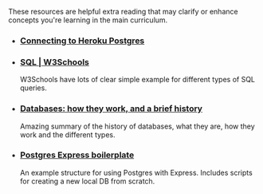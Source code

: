 These resources are helpful extra reading that may clarify or enhance concepts you're learning in the main curriculum.

- ### [Connecting to Heroku Postgres](https://devcenter.heroku.com/articles/connecting-heroku-postgres#connecting-in-node-js)
- ### [SQL | W3Schools](https://www.w3schools.com/sql/default.asp)
  W3Schools have lots of clear simple example for different types of SQL queries.
- ### [Databases: how they work, and a brief history](https://seldo.com/posts/databases_how_they_work_and_a_brief_history)
  Amazing summary of the history of databases, what they are, how they work and the different types.
- ### [Postgres Express boilerplate](https://github.com/oliverjam/express-postgres-example)
  An example structure for using Postgres with Express. Includes scripts for creating a new local DB from scratch.
